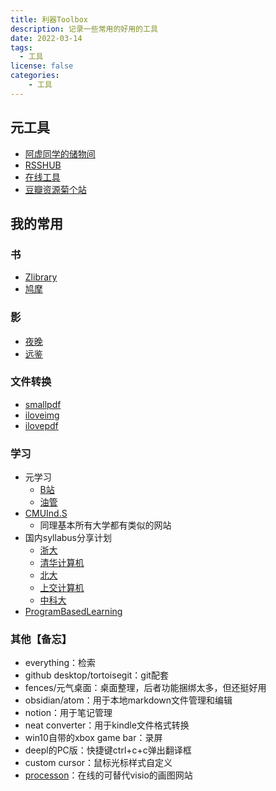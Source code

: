 ```yaml
---
title: 利器Toolbox
description: 记录一些常用的好用的工具
date: 2022-03-14
tags:
  - 工具
license: false
categories:
    - 工具
---
```

## 元工具
* [阿虚同学的储物间](https://axutongxue.com/)
* [RSSHUB](https://docs.rsshub.app/)
* [在线工具](https://tool.lu/)
* [豆瓣资源菊个站](https://ujuji.com/u/juzhang)

## 我的常用
### 书
* [Zlibrary](https://zh.z-lib.org/)
* [鸠摩](https://www.jiumodiary.com/)
### 影
* [夜晚](http://yewan.info/)
* [远鉴](https://ifenpaidy.com/blog/5cff587fbb34e951afdc782e)
### 文件转换
* [smallpdf](https://smallpdf.com/)
* [iloveimg](https://www.iloveimg.com/)
* [ilovepdf](https://www.ilovepdf.com/)

### 学习
* 元学习
	* [B站](https://www.bilibili.com/)
	* [油管](https://www.youtube.com/)
* [CMUInd.S](http://oli.cmu.edu/independent-learner-courses/)
    - 同理基本所有大学都有类似的网站
* 国内syllabus分享计划
	* [浙大](https://github.com/QSCTech/zju-icicles)
	* [清华计算机](https://github.com/PKUanonym/REKCARC-TSC-UHT)
	* [北大](https://lib-pku.github.io/)
	* [上交计算机](https://github.com/kxxwz/SJTU-Courses)
	* [中科大](https://ustc-resource.github.io/USTC-Course/)
* [ProgramBasedLearning](https://github.com/practical-tutorials/project-based-learning)
### 其他【备忘】
* everything：检索
* github desktop/tortoisegit：git配套
* fences/元气桌面：桌面整理，后者功能捆绑太多，但还挺好用
* obsidian/atom：用于本地markdown文件管理和编辑
* notion：用于笔记管理
* neat converter：用于kindle文件格式转换
* win10自带的xbox game bar：录屏
* deepl的PC版：快捷键ctrl+c+c弹出翻译框
* custom cursor：鼠标光标样式自定义
* [processon](https://www.processon.com/)：在线的可替代visio的画图网站